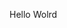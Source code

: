 Hello Wolrd





















































































































































































































































































































































































































































































































































































































































































































































































































































































































































































































































































































































































